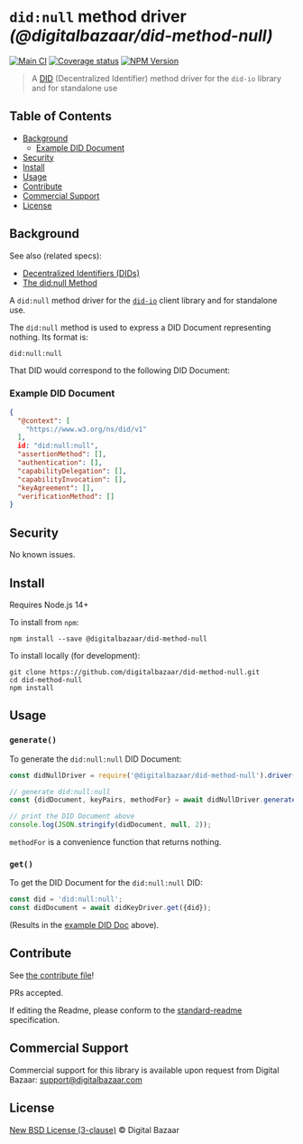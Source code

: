 # `did:null` method driver _(@digitalbazaar/did-method-null)_

[![Main CI](https://github.com/digitalbazaar/did-method-null/workflows/Node.js%20CI/badge.svg)](https://github.com/digitalbazaar/did-method-null/actions?query=workflow%3A%22Node.js+CI%22)
[![Coverage status](https://img.shields.io/codecov/c/github/digitalbazaar/did-method-null)](https://codecov.io/gh/digitalbazaar/did-method-null)
[![NPM Version](https://img.shields.io/npm/v/@digitalbazaar/did-method-null)](https://www.npmjs.com/package/@digitalbazaar/did-method-null)

> A [DID](https://w3c.github.io/did-core) (Decentralized Identifier) method driver for the `did-io` library and for standalone use

## Table of Contents

- [Background](#background)
  * [Example DID Document](#example-did-document)
- [Security](#security)
- [Install](#install)
- [Usage](#usage)
- [Contribute](#contribute)
- [Commercial Support](#commercial-support)
- [License](#license)

## Background

See also (related specs):

* [Decentralized Identifiers (DIDs)](https://w3c.github.io/did-core)
* [The did:null Method](https://digitalbazaar.github.io/did-method-null-spec)

A `did:null` method driver for the [`did-io`](https://github.com/digitalbazaar/did-io)
client library and for standalone use.

The `did:null` method is used to express a DID Document representing nothing.
Its format is:

```
did:null:null
```

That DID would correspond to the following DID Document:

### Example DID Document

```json
{
  "@context": [
    "https://www.w3.org/ns/did/v1"
  ],
  id: "did:null:null",
  "assertionMethod": [],
  "authentication": [],
  "capabilityDelegation": [],
  "capabilityInvocation": [],
  "keyAgreement": [],
  "verificationMethod": []
}
```

## Security

No known issues.

## Install

Requires Node.js 14+

To install from `npm`:

```
npm install --save @digitalbazaar/did-method-null
```

To install locally (for development):

```
git clone https://github.com/digitalbazaar/did-method-null.git
cd did-method-null
npm install
```

## Usage

### `generate()`

To generate the `did:null:null` DID Document:

```js
const didNullDriver = require('@digitalbazaar/did-method-null').driver();

// generate did:null:null
const {didDocument, keyPairs, methodFor} = await didNullDriver.generate();

// print the DID Document above
console.log(JSON.stringify(didDocument, null, 2));
```

`methodFor` is a convenience function that returns nothing.

### `get()`

To get the DID Document for the `did:null:null` DID:

```js
const did = 'did:null:null';
const didDocument = await didKeyDriver.get({did});
```

(Results in the [example DID Doc](#example-did-document) above).

## Contribute

See [the contribute file](https://github.com/digitalbazaar/bedrock/blob/master/CONTRIBUTING.md)!

PRs accepted.

If editing the Readme, please conform to the
[standard-readme](https://github.com/RichardLitt/standard-readme) specification.

## Commercial Support

Commercial support for this library is available upon request from
Digital Bazaar: support@digitalbazaar.com

## License

[New BSD License (3-clause)](LICENSE) © Digital Bazaar
